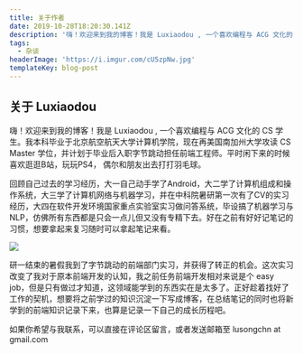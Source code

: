 ```yaml
---
title: 关于作者
date: 2019-10-28T18:20:30.141Z
description: '嗨！欢迎来到我的博客！我是 Luxiaodou , 一个喜欢编程与 ACG 文化的 CS 专业学生。'
tags:
  - 杂谈
headerImage: 'https://i.imgur.com/cU5zpNw.jpg'
templateKey: blog-post
---
```

## 关于 Luxiaodou

嗨！欢迎来到我的博客！我是 Luxiaodou , 一个喜欢编程与 ACG 文化的 CS 学生。我本科毕业于北京航空航天大学计算机学院，现在再美国南加州大学攻读 CS Master 学位，并计划于毕业后入职字节跳动担任前端工程师。平时闲下来的时候喜欢逛逛B站，玩玩PS4， 偶尔和朋友出去打打羽毛球。

回顾自己过去的学习经历，大一自己动手学了Android，大二学了计算机组成和操作系统，大三学了计算机网络与机器学习，并在中科院暑研第一次有了CV的实习经历，大四在软件开发环境国家重点实验室实习做问答系统，毕设搞了机器学习与 NLP，仿佛所有东西都是只会一点儿但又没有专精下去。好在之前有好好记笔记的习惯，想要拿起来复习随时可以拿起笔记来看。

![](/assets/微信截图_20191028222102.png)

研一结束的暑假我到了字节跳动的前端部门实习，并获得了转正的机会。这次实习改变了我对于原本前端开发的认知，我之前任务前端开发相对来说是个 easy job，但是只有做过才知道，这领域能学到的东西实在是太多了。正好趁着找好了工作的契机，想要将之前学过的知识沉淀一下写成博客，在总结笔记的同时也将新学到的前端知识记录下来，也算是记录一下自己的成长历程吧。

如果你希望与我联系，可以直接在评论区留言，或者发送邮箱至 lusongchn at gmail.com
